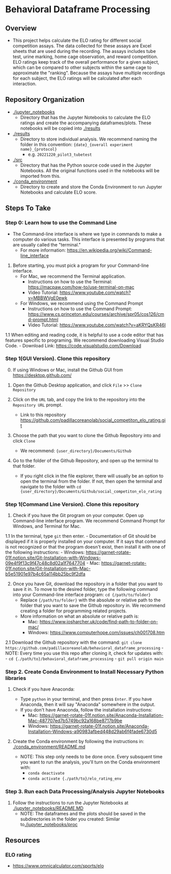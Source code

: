 # Behavioral Dataframe Processing

## Overview 
- This project helps calculate the ELO rating for different social competition assays. The data collected for these assays are Excel sheets that are used during the recording. The assays includes tube test, urine marking, home cage observation, and reward competition. ELO ratings keep track of the overall performance for a given subject, which can be compared to other subjects within the same cage to approximate the "ranking". Because the assays have multiple recordings for each subject, the ELO ratings will be calculated after each interaction.

## Repository Organization
- [./jupyter_notebooks](./jupyter_notebooks)
    - Directory that has the Jupyter Notebooks to calculate the ELO ratings and create the accompanying dataframes/plots. These notebooks will be copied into [./results](./results)
- [./results](./results)
    - Directory to store individual analysis. We recommend naming the folder in this convention: `{date}_{overall experiment name}_{protocol}`
        - e.g. `20221220_pilot3_tubetest` 
- [./src](./src)
    - Directory that has the Python source code used in the Jupyter Notebooks. All the original functions used in the notebooks will be imported from this.
- [./conda_environment](./conda_environment)
    - Directory to create and store the Conda Environment to run Jupyter Notebooks and calculate ELO score.

## Steps To Take

### Step 0: Learn how to use the Command Line
- The Command-line interface is where we type in commands to make a computer do various tasks. This interface is presented by programs that are usually called the "terminal." 
    - For more information: https://en.wikipedia.org/wiki/Command-line_interface

1. Before starting, you must pick a program for your Command-line interface.
    - For Mac, we recommend the Terminal application.
        - Instructions on how to use the Terminal: https://macpaw.com/how-to/use-terminal-on-mac
        - Video Tutorial: https://www.youtube.com/watch?v=MBBWVgE0ewk
    - For Windows, we recommend using the Command Prompt 
        - Instructions on how to use the Command Prompt: https://www.cs.princeton.edu/courses/archive/spr05/cos126/cmd-prompt.html
        - Video Tutorial: https://www.youtube.com/watch?v=aKRYQsKR46I

1.1 When editing and reading code, it is helpful to use a code editor that has features specific to programing. We recommend downloading Visual Studio Code. 
    - Download Link: https://code.visualstudio.com/Download

### Step 1(GUI Version). Clone this repository 
0. If using Windows or Mac, install the Github GUI from https://desktop.github.com/

1. Open the Github Desktop application, and click `File` >> `Clone Repository`

2. Click on the `URL` tab, and copy the link to the repository into the `Repository URL` prompt. 
    - Link to this repository https://github.com/padillacoreanolab/social_competiton_elo_rating.git

3. Choose the path that you want to clone the Github Repository into and click `Clone`
    - We recommend: `{user_directory}/Documents/Github`

4. Go to the folder of the Github Repository, and open up the terminal to that folder.
    - If you right click in the file explorer, there will usually be an option to open the terminal from the folder. If not, then open the terminal and navigate to the folder with `cd {user_directory}/Documents/Github/social_competiton_elo_rating`

### Step 1(Command Line Version). Clone this repository
1. Check if you have the Git program on your computer. Open up Command-line interface program. We recommend Command Prompt for Windows, and Terminal for Mac. 

1.1 In the terminal, type `git` then enter. 
    - Documentation of Git should be displayed if it is properly installed on your computer. If it says that command is not recognized or that the program doesn't exist, then install it with one of the following instructions: 
        - Windows: https://garnet-rotate-01f.notion.site/Git-Installation-with-Windows-09e4f9f13c9f47c48c8d02a1f7647704
        - Mac: https://garnet-rotate-01f.notion.site/Git-Installation-with-Mac-b5e51901e97b4c65a114bb25bc9f2dfa

2. Once you have Git, download the repository in a folder that you want to save it in. To move to the desired folder, type the following command into your Command-line interface program: `cd {/path/to/folder}`
    - Replace `{/path/to/folder}` with the absolute or relative path to the folder that you want to save the Github repository in. We recommend creating a folder for programming related projects.
    - More information on what an absolute or relative path is:
        - Mac: https://www.josharcher.uk/code/find-path-to-folder-on-mac/
        - Windows: https://www.computerhope.com/issues/ch001708.htm

2.1 Download the Github repository with the command: `git clone https://github.com/padillacoreanolab/behavioral_dataframe_processing`
    - NOTE: Every time you use this repo after cloning it, check for updates with: 
        - `cd {./path/to}/behavioral_dataframe_processing`
        - `git pull origin main`

### Step 2. Create Conda Environment to Install Necessary Python libraries
1. Check if you have Anaconda:
    - Type `python` in your terminal, and then press `Enter`. If you have Anaconda, then it will say "Anaconda" somewhere in the output.
    - If you don't have Anaconda, follow the installation instructions:
        - Mac: https://garnet-rotate-01f.notion.site/Anaconda-Installation-Mac-487707ed7b5749bc92a168be8717b9be
        - Windows: https://garnet-rotate-01f.notion.site/Anaconda-Installation-Windows-a90983afbed448d29ab6f4fade6730d5 

2. Create the Conda environment by following the instructions in: [./conda_environment/README.md](./conda_environment/README.md)
    - NOTE: This step only needs to be done once. Every subsquent time you want to run the analysis, you'll turn on the Conda environment with:
        - `conda deactivate`
        - `conda activate {./path/to}/elo_rating_env`

### Step 3. Run each Data Processing/Analysis Jupyter Notebooks
1. Follow the instructions to run the Jupyter Notebooks at [./jupyter_notebooks/README.MD](./jupyter_notebooks/README.MD)
    - NOTE: The dataframes and the plots should be saved in the subdirectories in the folder you created: Similar to[./jupyter_notebooks/proc](./jupyter_notebooks/proc)

## Resources

### ELO rating
- https://www.omnicalculator.com/sports/elo